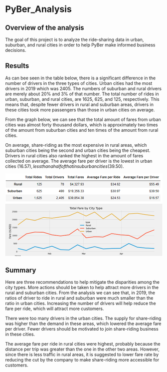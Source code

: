 # PyBer_Analysis

## Overview of the analysis

The goal of this project is to analyze the ride-sharing data in urban, suburban, and rural cities in order to help PyBer make informed business decisions. 

## Results

As can bee seen in the table below, there is a significant difference in the number of drivers in the three types of cities. Urban cities had the most drivers in 2019 which was 2405. The numbers of suburban and rural drivers are merely about 20% and 3% of that number. The total number of rides in urban, suburban, and rural cities, are 1625, 625, and 125, respectively. This means that, despite fewer drivers in rural and suburban areas, drivers in these cities took more passengers than those in urban cities on average. 

From the graph below, we can see that the total amount of fares from urban cities was almost forty thousand dollars, which is approximately two times of the amount from suburban cities and ten times of the amount from rural cities. 

On average, share-riding as the most expensive in rural areas, which suburban cities being the second and urban cities being the cheapest. 
Drivers in rural cities also ranked the highest in the amount of fares collected on average. The average fare per driver is the lowest in urban cities ($16.57), less than a half of that in suburban cities ($39.50).

![Ride_Sharing_Summary.png](analysis/Ride_Sharing_Summary.png)
![PyBer_fare_summary.png](analysis/PyBer_fare_summary.png)

## Summary

Here are three recommendations to help mitigate the disparities among the city types.
More actions should be taken to help attract more drivers in the rural and suburban cities. From the analysis we can see that, in 2019, the ratios of driver to ride in rural and suburban were much smaller than the ratio in urban cities. Increasing the number of drivers will help reduce the fare per ride, which will attract more customers. 

There were too many drivers in the urban cities. The supply for share-riding was higher than the demand in these areas, which lowered the average fare per driver. Fewer drivers should be motivated to join share-riding business in these cities. 

The average fare per ride in rural cities were highest, probably because the distance per trip was greater than the one in the other two areas. However, since there is less traffic in rural areas, it is suggested to lower fare rate by reducing the cut by the company to make share-riding more accessible for customers.
